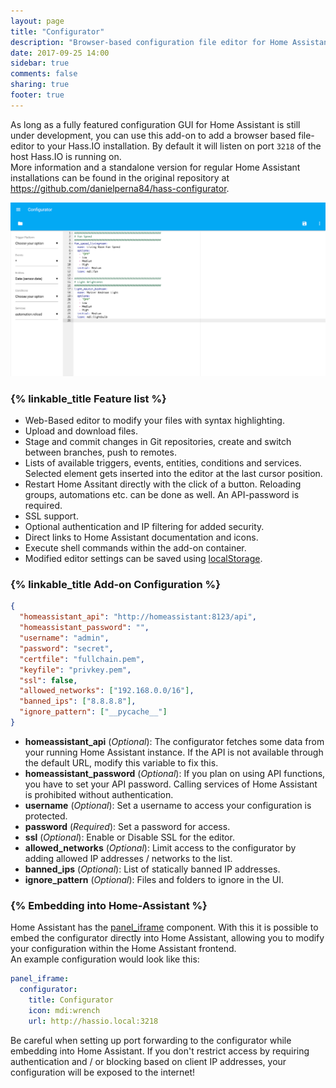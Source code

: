 ```yaml
---
layout: page
title: "Configurator"
description: "Browser-based configuration file editor for Home Assistant."
date: 2017-09-25 14:00
sidebar: true
comments: false
sharing: true
footer: true
---
```


As long as a fully featured configuration GUI for Home Assistant is still under development, you can use this add-on to add a browser based file-editor to your Hass.IO installation. By default it will listen on port `3218` of the host Hass.IO is running on.  
More information and a standalone version for regular Home Assistant installations can be found in the original repository at https://github.com/danielperna84/hass-configurator.

![Screenshot](https://github.com/danielperna84/hass-configurator/blob/master/hass-poc-configurator.png)

### {% linkable_title Feature list %}

- Web-Based editor to modify your files with syntax highlighting.
- Upload and download files.
- Stage and commit changes in Git repositories, create and switch between branches, push to remotes.
- Lists of available triggers, events, entities, conditions and services. Selected element gets inserted into the editor at the last cursor position.
- Restart Home Assitant directly with the click of a button. Reloading groups, automations etc. can be done as well. An API-password is required.
- SSL support.
- Optional authentication and IP filtering for added security.
- Direct links to Home Assistant documentation and icons.
- Execute shell commands within the add-on container.
- Modified editor settings can be saved using [localStorage](https://developer.mozilla.org/en-US/docs/Web/API/Window/localStorage).

### {% linkable_title Add-on Configuration %}

```json
{
  "homeassistant_api": "http://homeassistant:8123/api",
  "homeassistant_password": "",
  "username": "admin",
  "password": "secret",
  "certfile": "fullchain.pem",
  "keyfile": "privkey.pem",
  "ssl": false,
  "allowed_networks": ["192.168.0.0/16"],
  "banned_ips": ["8.8.8.8"],
  "ignore_pattern": ["__pycache__"]
}
```

- **homeassistant_api** (*Optional*): The configurator fetches some data from your running Home Assistant instance. If the API is not available through the default URL, modify this variable to fix this.
- **homeassistant_password** (*Optional*): If you plan on using API functions, you have to set your API password. Calling services of Home Assistant is prohibited without authentication.
- **username** (*Optional*): Set a username to access your configuration is protected.
- **password** (*Required*): Set a password for access.
- **ssl** (*Optional*): Enable or Disable SSL for the editor.
- **allowed_networks** (*Optional*): Limit access to the configurator by adding allowed IP addresses / networks to the list.
- **banned_ips** (*Optional*): List of statically banned IP addresses.
- **ignore_pattern** (*Optional*): Files and folders to ignore in the UI.

### {% Embedding into Home-Assistant %}
Home Assistant has the [panel_iframe](https://home-assistant.io/components/panel_iframe/) component. With this it is possible to embed the configurator directly into Home Assistant, allowing you to modify your configuration within the Home Assistant frontend.  
An example configuration would look like this:

```yaml
panel_iframe:
  configurator:
    title: Configurator
    icon: mdi:wrench
    url: http://hassio.local:3218
```

<p class='note'>
Be careful when setting up port forwarding to the configurator while embedding into Home Assistant. If you don't restrict access by requiring authentication and / or blocking based on client IP addresses, your configuration will be exposed to the internet!
</p>
